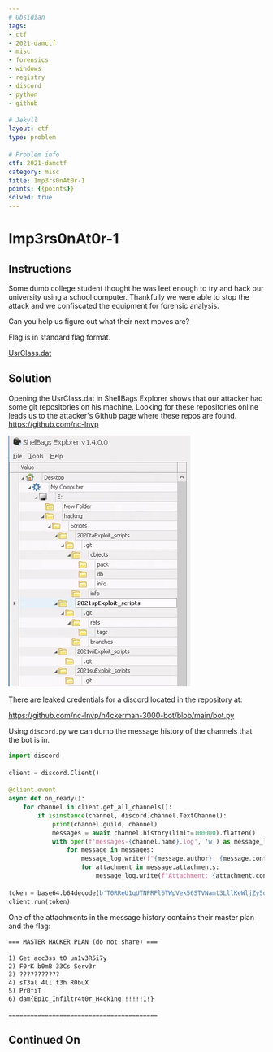 ```yaml
---
# Obsidian
tags:
- ctf
- 2021-damctf
- misc
- forensics
- windows
- registry
- discord
- python
- github

# Jekyll
layout: ctf
type: problem

# Problem info
ctf: 2021-damctf
category: misc
title: Imp3rs0nAt0r-1
points: {{points}}
solved: true
---
```


# Imp3rs0nAt0r-1

## Instructions

Some dumb college student thought he was leet enough to try and hack our university using a school computer. Thankfully we were able to stop the attack and we confiscated the equipment for forensic analysis.

Can you help us figure out what their next moves are?

Flag is in standard flag format.

[UsrClass.dat](#)

## Solution

Opening the UsrClass.dat in ShellBags Explorer shows that our attacker had some git repositories on his machine. Looking for these repositories online leads us to the attacker's Github page where these repos are found. https://github.com/nc-lnvp

![](attachments/Pasted%20image%2020211107082651.png)

There are leaked credentials for a discord located in the repository at:

https://github.com/nc-lnvp/h4ckerman-3000-bot/blob/main/bot.py

Using  `discord.py` we can dump the message history of the channels that the bot is in.

```python
import discord

client = discord.Client()

@client.event
async def on_ready():
    for channel in client.get_all_channels():
        if isinstance(channel, discord.channel.TextChannel):
            print(channel.guild, channel)
            messages = await channel.history(limit=100000).flatten()
            with open(f'messages-{channel.name}.log', 'w') as message_log:
                for message in messages:
                    message_log.write(f"{message.author}: {message.content}\n")
                    for attachment in message.attachments:
                        message_log.write(f"Attachment: {attachment.content_type}, {attachment.filename}, {attachment.url}\n")

token = base64.b64decode(b'T0RReU1qUTNPRFl6TWpVek56STVNamt3LllKeWljZy5oVFZjak1Dc3hjTkJCaGFPT1lYWGFrWUNDcDg=').decode()
client.run(token)
```

One of the attachments in the message history contains their master plan and the flag:
```
=== MASTER HACKER PLAN (do not share) ===

1) Get acc3ss t0 un1v3R5i7y
2) F0rK b0mB 33Cs Serv3r
3) ???????????
4) sT3al 4ll t3h R0buX
5) Pr0fiT
6) dam{Ep1c_Inf1ltr4t0r_H4ck1ng!!!!!!1!}

=========================================
```


## Continued On


